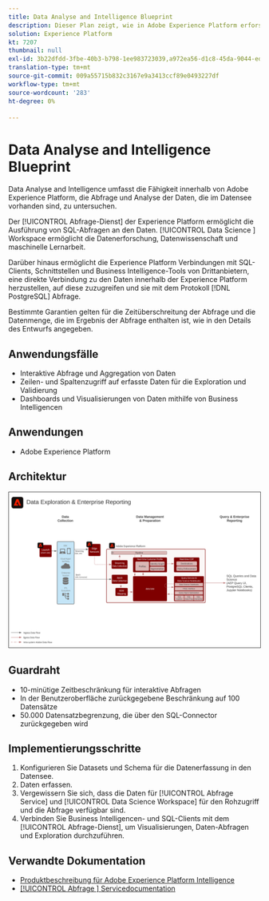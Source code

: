 ```yaml
---
title: Data Analyse and Intelligence Blueprint
description: Dieser Plan zeigt, wie in Adobe Experience Platform erforscht werden kann, wie Abfrage und Analyse der Daten, die im Datensee vorhanden sind, durchgeführt werden können.
solution: Experience Platform
kt: 7207
thumbnail: null
exl-id: 3b22dfdd-3fbe-40b3-b798-1ee983723039,a972ea56-d1c8-45da-9044-ed31222a2441
translation-type: tm+mt
source-git-commit: 009a55715b832c3167e9a3413ccf89e0493227df
workflow-type: tm+mt
source-wordcount: '283'
ht-degree: 0%

---
```


# Data Analyse and Intelligence Blueprint

Data Analyse and Intelligence umfasst die Fähigkeit innerhalb von Adobe Experience Platform, die Abfrage und Analyse der Daten, die im Datensee vorhanden sind, zu untersuchen.

Der [!UICONTROL Abfrage-Dienst] der Experience Platform ermöglicht die Ausführung von SQL-Abfragen an den Daten. [!UICONTROL Data Science ] Workspace ermöglicht die Datenerforschung, Datenwissenschaft und maschinelle Lernarbeit.

Darüber hinaus ermöglicht die Experience Platform Verbindungen mit SQL-Clients, Schnittstellen und Business Intelligence-Tools von Drittanbietern, eine direkte Verbindung zu den Daten innerhalb der Experience Platform herzustellen, auf diese zuzugreifen und sie mit dem Protokoll [!DNL PostgreSQL] Abfrage.

Bestimmte Garantien gelten für die Zeitüberschreitung der Abfrage und die Datenmenge, die im Ergebnis der Abfrage enthalten ist, wie in den Details des Entwurfs angegeben.

## Anwendungsfälle

* Interaktive Abfrage und Aggregation von Daten
* Zeilen- und Spaltenzugriff auf erfasste Daten für die Exploration und Validierung
* Dashboards und Visualisierungen von Daten mithilfe von Business Intelligencen

## Anwendungen

* Adobe Experience Platform

## Architektur

<img src="assets/dataexplore.svg" alt="Referenzarchitektur für Enterprise Data Exploration and Berichte Blueprint" style="border:1px solid #4a4a4a" />

## Guardraht

* 10-minütige Zeitbeschränkung für interaktive Abfragen
* In der Benutzeroberfläche zurückgegebene Beschränkung auf 100 Datensätze
* 50.000 Datensatzbegrenzung, die über den SQL-Connector zurückgegeben wird

## Implementierungsschritte

1. Konfigurieren Sie Datasets und Schema für die Datenerfassung in den Datensee.
1. Daten erfassen.
1. Vergewissern Sie sich, dass die Daten für [!UICONTROL Abfrage Service] und [!UICONTROL Data Science Workspace] für den Rohzugriff und die Abfrage verfügbar sind.
1. Verbinden Sie Business Intelligencen- und SQL-Clients mit dem [!UICONTROL Abfrage-Dienst], um Visualisierungen, Daten-Abfragen und Exploration durchzuführen.

## Verwandte Dokumentation

* [Produktbeschreibung für Adobe Experience Platform Intelligence](https://helpx.adobe.com/legal/product-descriptions/adobe-experience-platform-intelligence---product-description.html)
* [[!UICONTROL Abfrage ] Servicedocumentation](https://experienceleague.adobe.com/docs/experience-platform/query/home.html?lang=en)
